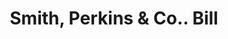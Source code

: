 ---
doi: 10.7916/D8SR0BND
date_other: '1897'
date_other_textual: '1897'
form: printed ephemera
genre:
- Invoices
name:
- Smith, Perkins & Co.
object_in_context_url: https://biggert.cul.columbia.edu/items/view/ave_biggert_01919
subject_hierarchical_geographic:
- Rochester, New York, United States
subject_name:
- Smith, Perkins & Co.
title: Smith, Perkins & Co.. Bill
sort_title: Smith, Perkins & Co.. Bill
call_number: ave_biggert_01919
coordinates:
- 43.16555555555556,-77.61138888888888
pid: ave_biggert_01919
identifiers: ave_biggert_01919
thumbnail: https://derivativo-3.library.columbia.edu/iiif/2/ldpd:490704/full/!256,256/0/native.jpg
permalink: /biggert/ave_biggert_01919/
layout: iiif-image-page
---
